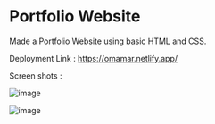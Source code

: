 # Portfolio Website

Made a Portfolio Website using basic HTML and CSS.

Deployment Link : https://omamar.netlify.app/

Screen shots : 

![image](https://github.com/OmAmar106/PortfolioWebsite/assets/142908269/84619f63-ec7f-4763-b1c4-abaf3768a975)

![image](https://github.com/OmAmar106/PortfolioWebsite/assets/142908269/3c1d3485-d9ef-4a54-a30e-2b88e5b2eeba)

